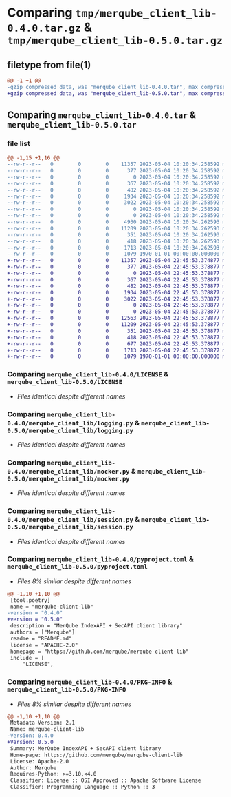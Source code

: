 # Comparing `tmp/merqube_client_lib-0.4.0.tar.gz` & `tmp/merqube_client_lib-0.5.0.tar.gz`

## filetype from file(1)

```diff
@@ -1 +1 @@
-gzip compressed data, was "merqube_client_lib-0.4.0.tar", max compression
+gzip compressed data, was "merqube_client_lib-0.5.0.tar", max compression
```

## Comparing `merqube_client_lib-0.4.0.tar` & `merqube_client_lib-0.5.0.tar`

### file list

```diff
@@ -1,15 +1,16 @@
--rw-r--r--   0        0        0    11357 2023-05-04 10:20:34.258592 merqube_client_lib-0.4.0/LICENSE
--rw-r--r--   0        0        0      377 2023-05-04 10:20:34.258592 merqube_client_lib-0.4.0/README.md
--rw-r--r--   0        0        0        0 2023-05-04 10:20:34.258592 merqube_client_lib-0.4.0/merqube_client_lib/__init__.py
--rw-r--r--   0        0        0      367 2023-05-04 10:20:34.258592 merqube_client_lib-0.4.0/merqube_client_lib/constants.py
--rw-r--r--   0        0        0      482 2023-05-04 10:20:34.258592 merqube_client_lib-0.4.0/merqube_client_lib/exceptions.py
--rw-r--r--   0        0        0     1934 2023-05-04 10:20:34.258592 merqube_client_lib-0.4.0/merqube_client_lib/logging.py
--rw-r--r--   0        0        0     3022 2023-05-04 10:20:34.258592 merqube_client_lib-0.4.0/merqube_client_lib/mocker.py
--rw-r--r--   0        0        0        0 2023-05-04 10:20:34.258592 merqube_client_lib-0.4.0/merqube_client_lib/py.typed
--rw-r--r--   0        0        0        0 2023-05-04 10:20:34.258592 merqube_client_lib-0.4.0/merqube_client_lib/secapi/__init__.py
--rw-r--r--   0        0        0     4930 2023-05-04 10:20:34.262593 merqube_client_lib-0.4.0/merqube_client_lib/secapi/client.py
--rw-r--r--   0        0        0    11209 2023-05-04 10:20:34.262593 merqube_client_lib-0.4.0/merqube_client_lib/session.py
--rw-r--r--   0        0        0      351 2023-05-04 10:20:34.262593 merqube_client_lib-0.4.0/merqube_client_lib/types/__init__.py
--rw-r--r--   0        0        0      418 2023-05-04 10:20:34.262593 merqube_client_lib-0.4.0/merqube_client_lib/types/secapi.py
--rw-r--r--   0        0        0     1713 2023-05-04 10:20:34.262593 merqube_client_lib-0.4.0/pyproject.toml
--rw-r--r--   0        0        0     1079 1970-01-01 00:00:00.000000 merqube_client_lib-0.4.0/PKG-INFO
+-rw-r--r--   0        0        0    11357 2023-05-04 22:45:53.374877 merqube_client_lib-0.5.0/LICENSE
+-rw-r--r--   0        0        0      377 2023-05-04 22:45:53.378877 merqube_client_lib-0.5.0/README.md
+-rw-r--r--   0        0        0        0 2023-05-04 22:45:53.378877 merqube_client_lib-0.5.0/merqube_client_lib/__init__.py
+-rw-r--r--   0        0        0      367 2023-05-04 22:45:53.378877 merqube_client_lib-0.5.0/merqube_client_lib/constants.py
+-rw-r--r--   0        0        0      482 2023-05-04 22:45:53.378877 merqube_client_lib-0.5.0/merqube_client_lib/exceptions.py
+-rw-r--r--   0        0        0     1934 2023-05-04 22:45:53.378877 merqube_client_lib-0.5.0/merqube_client_lib/logging.py
+-rw-r--r--   0        0        0     3022 2023-05-04 22:45:53.378877 merqube_client_lib-0.5.0/merqube_client_lib/mocker.py
+-rw-r--r--   0        0        0        0 2023-05-04 22:45:53.378877 merqube_client_lib-0.5.0/merqube_client_lib/py.typed
+-rw-r--r--   0        0        0        0 2023-05-04 22:45:53.378877 merqube_client_lib-0.5.0/merqube_client_lib/secapi/__init__.py
+-rw-r--r--   0        0        0    12563 2023-05-04 22:45:53.378877 merqube_client_lib-0.5.0/merqube_client_lib/secapi/client.py
+-rw-r--r--   0        0        0    11209 2023-05-04 22:45:53.378877 merqube_client_lib-0.5.0/merqube_client_lib/session.py
+-rw-r--r--   0        0        0      351 2023-05-04 22:45:53.378877 merqube_client_lib-0.5.0/merqube_client_lib/types/__init__.py
+-rw-r--r--   0        0        0      418 2023-05-04 22:45:53.378877 merqube_client_lib-0.5.0/merqube_client_lib/types/secapi.py
+-rw-r--r--   0        0        0      677 2023-05-04 22:45:53.378877 merqube_client_lib-0.5.0/merqube_client_lib/util.py
+-rw-r--r--   0        0        0     1713 2023-05-04 22:45:53.378877 merqube_client_lib-0.5.0/pyproject.toml
+-rw-r--r--   0        0        0     1079 1970-01-01 00:00:00.000000 merqube_client_lib-0.5.0/PKG-INFO
```

### Comparing `merqube_client_lib-0.4.0/LICENSE` & `merqube_client_lib-0.5.0/LICENSE`

 * *Files identical despite different names*

### Comparing `merqube_client_lib-0.4.0/merqube_client_lib/logging.py` & `merqube_client_lib-0.5.0/merqube_client_lib/logging.py`

 * *Files identical despite different names*

### Comparing `merqube_client_lib-0.4.0/merqube_client_lib/mocker.py` & `merqube_client_lib-0.5.0/merqube_client_lib/mocker.py`

 * *Files identical despite different names*

### Comparing `merqube_client_lib-0.4.0/merqube_client_lib/session.py` & `merqube_client_lib-0.5.0/merqube_client_lib/session.py`

 * *Files identical despite different names*

### Comparing `merqube_client_lib-0.4.0/pyproject.toml` & `merqube_client_lib-0.5.0/pyproject.toml`

 * *Files 8% similar despite different names*

```diff
@@ -1,10 +1,10 @@
 [tool.poetry]
 name = "merqube-client-lib"
-version = "0.4.0"
+version = "0.5.0"
 description = "MerQube IndexAPI + SecAPI client library"
 authors = ["Merqube"]
 readme = "README.md"
 license = "APACHE-2.0"
 homepage = "https://github.com/merqube/merqube-client-lib"
 include = [
     "LICENSE",
```

### Comparing `merqube_client_lib-0.4.0/PKG-INFO` & `merqube_client_lib-0.5.0/PKG-INFO`

 * *Files 8% similar despite different names*

```diff
@@ -1,10 +1,10 @@
 Metadata-Version: 2.1
 Name: merqube-client-lib
-Version: 0.4.0
+Version: 0.5.0
 Summary: MerQube IndexAPI + SecAPI client library
 Home-page: https://github.com/merqube/merqube-client-lib
 License: Apache-2.0
 Author: Merqube
 Requires-Python: >=3.10,<4.0
 Classifier: License :: OSI Approved :: Apache Software License
 Classifier: Programming Language :: Python :: 3
```

